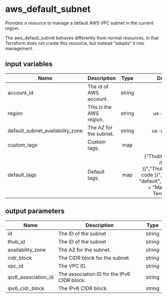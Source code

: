 # aws_default_subnet

Provides a resource to manage a default AWS VPC subnet in the current region.

The aws_default_subnet behaves differently from normal resources, in that Terraform does not create this resource, but instead "adopts" it into management.

## input variables

| Name | Description | Type | Default | Required |
|------|-------------|:----:|:-----:|:-----:|
|account_id|The id of AWS account.|string||Yes|
|region|This is the AWS region.|string|us-east-1|Yes|
|default_subnet_availability_zone|The AZ for the subnet.|string|us-east-1a|No|
|custom_tags|Custom tags.|map||No|
|default_tags|Default tags.|map|{"ThubName"= "{{ name }}","ThubCode"= "{{ code }}","ThubEnv"= "default","Description" = "Managed by TerraHub"}|No|

## output parameters

| Name | Description | Type |
|------|-------------|:----:|
|id|The ID of the subnet|string|
|thub_id|The ID of the subnet|string|
|availability_zone|The AZ for the subnet.|string|
|cidr_block|The CIDR block for the subnet.|string|
|vpc_id|The VPC ID.|string|
|ipv6_association_id|The association ID for the IPv6 CIDR block.|string|
|ipv6_cidr_block|The IPv6 CIDR block.|string|
